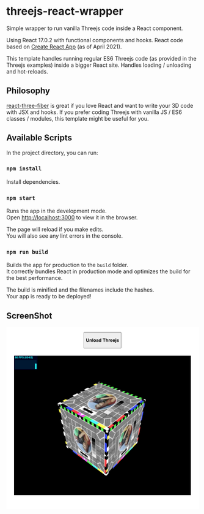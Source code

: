# threejs-react-wrapper

Simple wrapper to run vanilla Threejs code inside a React component.

Using React 17.0.2 with functional components and hooks. React code based on [Create React App](https://github.com/facebook/create-react-app) (as of April 2021).

This template handles running regular ES6 Threejs code (as provided in the Threejs examples) inside a bigger React site. Handles loading / unloading and hot-reloads.

## Philosophy

[react-three-fiber](https://github.com/pmndrs/react-three-fiber) is great if you love React and want to write your 3D code with JSX and hooks. If you prefer coding Threejs with vanilla JS / ES6 classes / modules, this template might be useful for you.

## Available Scripts

In the project directory, you can run:

### `npm install`

Install dependencies.

### `npm start`

Runs the app in the development mode.\
Open [http://localhost:3000](http://localhost:3000) to view it in the browser.

The page will reload if you make edits.\
You will also see any lint errors in the console.

### `npm run build`

Builds the app for production to the `build` folder.\
It correctly bundles React in production mode and optimizes the build for the best performance.

The build is minified and the filenames include the hashes.\
Your app is ready to be deployed!

## ScreenShot

![ScreenShot](./screen-shot.png 'ScreenShot')
